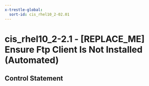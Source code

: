 ```yaml
---
x-trestle-global:
  sort-id: cis_rhel10_2-02.01
---
```


# cis_rhel10_2-2.1 - \[REPLACE_ME\] Ensure Ftp Client Is Not Installed (Automated)

## Control Statement
